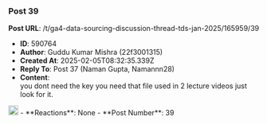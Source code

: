 ### Post 39
**Post URL**: /t/ga4-data-sourcing-discussion-thread-tds-jan-2025/165959/39
- **ID**: 590764
- **Author**: Guddu Kumar Mishra  (22f3001315)
- **Created At**: 2025-02-05T08:32:35.339Z
- **Reply To**: Post 37 (Naman Gupta, Namannn28)
- **Content**:  
  you dont need the key you need that file used in 2 lecture videos just look for it.<br>
<img src="https://emoji.discourse-cdn.com/google/+1.png?v=12" title=":+1:" class="emoji only-emoji" alt=":+1:" loading="lazy" width="20" height="20">
- **Reactions**: None
- **Post Number**: 39

